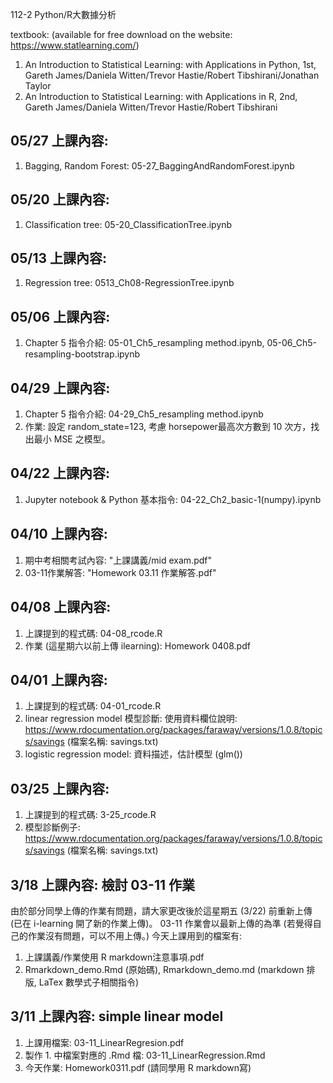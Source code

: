 112-2 Python/R大數據分析

textbook: (available for free download on the website: https://www.statlearning.com/)
1. An Introduction to Statistical Learning: with Applications in Python, 1st, Gareth James/Daniela Witten/Trevor Hastie/Robert Tibshirani/Jonathan Taylor
2. An Introduction to Statistical Learning: with Applications in R, 2nd, Gareth James/Daniela Witten/Trevor Hastie/Robert Tibshirani

## 05/27 上課內容:
1. Bagging, Random Forest: 05-27_BaggingAndRandomForest.ipynb

## 05/20 上課內容:
1. Classification tree: 05-20_ClassificationTree.ipynb

## 05/13 上課內容:
1. Regression tree: 0513_Ch08-RegressionTree.ipynb

## 05/06 上課內容:
1. Chapter 5 指令介紹: 05-01_Ch5_resampling method.ipynb, 05-06_Ch5-resampling-bootstrap.ipynb 

## 04/29 上課內容:
1. Chapter 5 指令介紹: 04-29_Ch5_resampling method.ipynb
2. 作業: 設定 random_state=123, 考慮 horsepower最高次方數到 10 次方，找出最小 MSE 之模型。

## 04/22 上課內容:
1. Jupyter notebook & Python 基本指令: 04-22_Ch2_basic-1(numpy).ipynb

## 04/10 上課內容:
1. 期中考相關考試內容: "上課講義/mid exam.pdf"
2. 03-11作業解答: "Homework 03.11 作業解答.pdf"

## 04/08 上課內容:
1. 上課提到的程式碼: 04-08_rcode.R
2. 作業 (這星期六以前上傳 ilearning): Homework 0408.pdf
   
## 04/01 上課內容:
1. 上課提到的程式碼: 04-01_rcode.R
2. linear regression model 模型診斷: 使用資料欄位說明: https://www.rdocumentation.org/packages/faraway/versions/1.0.8/topics/savings (檔案名稱: savings.txt)
3. logistic regression model: 資料描述，估計模型 (glm())

## 03/25 上課內容:
1. 上課提到的程式碼: 3-25_rcode.R
2. 模型診斷例子: https://www.rdocumentation.org/packages/faraway/versions/1.0.8/topics/savings (檔案名稱: savings.txt)

## 3/18 上課內容: 檢討 03-11 作業
由於部分同學上傳的作業有問題，請大家更改後於這星期五 (3/22) 前重新上傳 (已在 i-learning 開了新的作業上傳)。
03-11 作業會以最新上傳的為準 (若覺得自己的作業沒有問題，可以不用上傳。)
今天上課用到的檔案有:
1. 上課講義/作業使用 R markdown注意事項.pdf
2. Rmarkdown_demo.Rmd (原始碼), Rmarkdown_demo.md (markdown 排版, LaTex 數學式子相關指令) 

## 3/11 上課內容: simple linear model
1. 上課用檔案: 03-11_LinearRegresion.pdf
2. 製作 1. 中檔案對應的 .Rmd 檔: 03-11_LinearRegression.Rmd
3. 今天作業: Homework0311.pdf (請同學用 R markdown寫)
